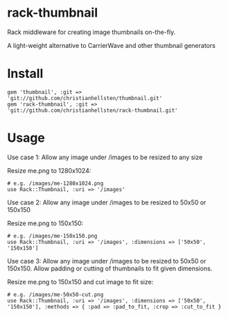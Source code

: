 rack-thumbnail
==============

Rack middleware for creating image thumbnails on-the-fly.

A light-weight alternative to CarrierWave and other thumbnail generators

Install
=======

    gem 'thumbnail', :git => 'git://github.com/christianhellsten/thumbnail.git'
    gem 'rack-thumbnail', :git => 'git://github.com/christianhellsten/rack-thumbnail.git'

Usage
=====

Use case 1: Allow any image under /images to be resized to any size

Resize me.png to 1280x1024:

    # e.g. /images/me-1280x1024.png
    use Rack::Thumbnail, :uri => '/images'

Use case 2: Allow any image under /images to be resized to 50x50 or 150x150

Resize me.png to 150x150:

    # e.g. /images/me-150x150.png
    use Rack::Thumbnail, :uri => '/images', :dimensions => ['50x50', '150x150']

Use case 3: Allow any image under /images to be resized to 50x50 or 150x150. Allow padding or cutting of thumbnails to fit given dimensions.

Resize me.png to 150x150 and cut image to fit size:

    # e.g. /images/me-50x50-cut.png
    use Rack::Thumbnail, :uri => '/images', :dimensions => ['50x50', '150x150'], :methods => { :pad => :pad_to_fit, :crop => :cut_to_fit }
